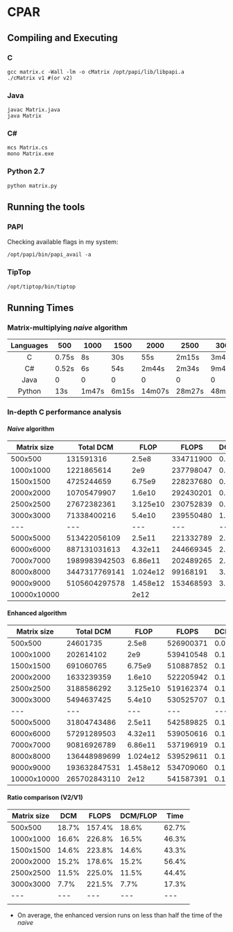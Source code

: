 # CPAR

## Compiling and Executing

### C
```
gcc matrix.c -Wall -lm -o cMatrix /opt/papi/lib/libpapi.a
./cMatrix v1 #(or v2)
```

### Java
```
javac Matrix.java
java Matrix
```

### C#
```
mcs Matrix.cs
mono Matrix.exe
```

### Python 2.7
```
python matrix.py
```


## Running the tools

### PAPI
Checking available flags in my system:
```
/opt/papi/bin/papi_avail -a
```

### TipTop
```
/opt/tiptop/bin/tiptop
```


## Running Times

### Matrix-multiplying _naive_ algorithm

|Languages | 500 | 1000 | 1500 | 2000 | 2500 | 3000 |
|:--------:|-----|------|------|------|------|------|
| C        |0.75s|  8s  | 30s  | 55s  |2m15s |3m45s |
| C#       |0.52s|  6s  | 54s  |2m44s |2m34s |9m48s |
| Java     |0|0|0|0|0|0|
| Python   | 13s |1m47s |6m15s|14m07s|28m27s|48m05s|

### In-depth C performance analysis

#### _Naive_ algorithm
|Matrix size| Total DCM | FLOP | FLOPS |DCM/FLOP| Time |
|---|---|---|---|---|---|
|  500x500  | 131591316 |2.5e8 |334711900|0.526 |0.75s|
| 1000x1000 |1221865614 | 2e9  |237798047|0.611 |8s|
| 1500x1500 |4725244659 |6.75e9|228237680|0.700|30s|
| 2000x2000 |10705479907|1.6e10|292430201|0.669|55s|
| 2500x2500 |27672382361|3.125e10|230752839|0.886|2m15s|
| 3000x3000 |71338400216|5.4e10|239550480|1.321|9m48s|
|---|---|---|---|---|---|
| 5000x5000 |513422056109|2.5e11|221332789|2.054|18m50s|
| 6000x6000 |887131031613|4.32e11|244669345|2.054|29m26s|
| 7000x7000 |1989983942503|6.86e11|202489265|2.901|56m28s|
| 8000x8000 |3447317769141|1.024e12|99168191|3.367|2h52m06s|
| 9000x9000 |5105604297578|1.458e12|153468593|3.502|2h38m20s|
| 10000x10000 | |2e12| | | |

#### Enhanced algorithm
|Matrix size| Total DCM | FLOP | FLOPS |DCM/FLOP| Time |
|---|---|---|---|---|---|
|  500x500  | 24601735  |2.5e8 |526900371|0.098 |0.47s|
| 1000x1000 | 202614102 | 2e9  |539410548|0.101 |3.7s |
| 1500x1500 | 691060765 |6.75e9|510887852|0.102 | 13s |
| 2000x2000 |1633239359 |1.6e10|522205942|0.102 | 31s |
| 2500x2500 |3188586292 |3.125e10|519162374|0.102| 1m |
| 3000x3000 |5494637425 |5.4e10|530525707|0.102 |1m42s|
|---|---|---|---|---|---|
| 5000x5000 |31804743486|2.5e11|542589825|0.127|7m41s|
| 6000x6000 |57291289503|4.32e11|539050616|0.133|13m21s|
| 7000x7000 |90816926789|6.86e11|537196919|0.132|21m17s|
| 8000x8000 |136448989699|1.024e12|539529611|0.133|31m38s|
| 9000x9000 |193632847531|1.458e12|534709060|0.133|45m27s|
| 10000x10000 |265702843110|2e12|541587391|0.133|1h1m33s|


#### Ratio comparison (V2/V1)
|Matrix size|DCM|FLOPS|DCM/FLOP|Time|
|---|---|---|---|---|
|  500x500  |18.7%|157.4%|18.6%|62.7%|
| 1000x1000 |16.6%|226.8%|16.5%|46.3%|
| 1500x1500 |14.6%|223.8%|14.6%|43.3%|
| 2000x2000 |15.2%|178.6%|15.2%|56.4%|
| 2500x2500 |11.5%|225.0%|11.5%|44.4%|
| 3000x3000 |7.7% |221.5%|7.7% |17.3%|
|---|---|---|---|---|
||||||

- On average, the enhanced version runs on less than half the time of the _naive_
